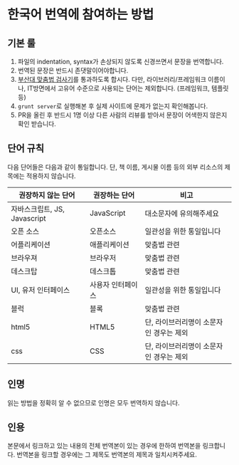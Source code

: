 # 한국어 번역에 참여하는 방법

기본 룰
-------

1. 파일의 indentation, syntax가 손상되지 않도록 신경쓰면서 문장을 번역합니다.
2. 번역된 문장은 반드시 존댓말이어야합니다.
3. [부산대 맞춤법 검사기](http://speller.cs.pusan.ac.kr/)를 통과하도록 합시다. 다만, 라이브러리/프레임워크 이름이나, IT방면에서 고유어 수준으로 사용되는 단어는 제외합니다. (프레임워크, 템플릿 등)
4. `grunt server`로 실행해본 후 실제 사이트에 문제가 없는지 확인해봅니다.
5. PR을 올린 후 반드시 1명 이상 다른 사람의 리뷰를 받아서 문장이 어색한지 않은지 확인 받습니다.


단어 규칙
---------

다음 단어들은 다음과 같이 통일합니다. 단, 책 이름, 게시물 이름 등의 외부 리소스의 제목에는 적용하지 않습니다.

| 권장하지 않는 단어 | 권장하는 단어 | 비고 |
|--------------------|---------------|------|
| 자바스크립트, JS, Javascript | JavaScript | 대소문자에 유의해주세요 |
| 오픈 소스 | 오픈소스 | 일관성을 위한 통일입니다 |
| 어플리케이션 | 애플리케이션 | 맞춤법 관련 |
| 브라우져 | 브라우저 | 맞춤법 관련 |
| 데스크탑 | 데스크톱 | 맞춤법 관련 |
| UI, 유저 인터페이스 | 사용자 인터페이스 | 일관성을 위한 통일입니다 |
| 블럭 | 블록 | 맞춤법 관련 |
| html5 | HTML5 | 단, 라이브러리명이 소문자인 경우는 제외 |
| css | CSS | 단, 라이브러리명이 소문자인 경우는 제외 |


인명
----

읽는 방법을 정확히 알 수 없으므로 인명은 모두 번역하지 않습니다.


인용
----

본문에서 링크하고 있는 내용의 전체 번역본이 있는 경우에 한하여 번역본을 링크합니다.
번역본을 링크할 경우에는 그 제목도 번역본의 제목과 일치시켜주세요.
